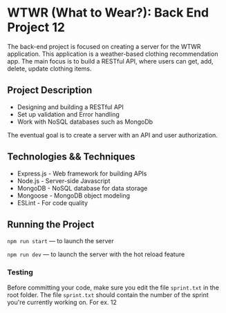 # WTWR (What to Wear?): Back End Project 12

The back-end project is focused on creating a server for the WTWR application. This application is a weather-based clothing recommendation app. The main focus is to build a RESTful API, where users can get, add, delete, update clothing items.

## Project Description

- Designing and building a RESTful API
- Set up validation and Error handling
- Work with NoSQL databases such as MongoDb

The eventual goal is to create a server with an API and user authorization.

## Technologies && Techniques

- Express.js - Web framework for building APIs
- Node.js - Server-side Javascript
- MongoDB - NoSQL database for data storage
- Mongoose - MongoDB object modeling
- ESLint - For code quality

## Running the Project

`npm run start` — to launch the server

`npm run dev` — to launch the server with the hot reload feature

### Testing

Before committing your code, make sure you edit the file `sprint.txt` in the root folder. The file `sprint.txt` should contain the number of the sprint you're currently working on. For ex. 12
